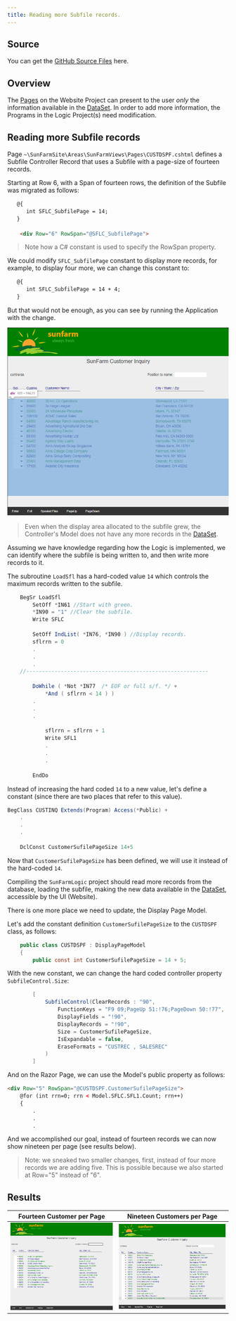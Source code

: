 ```yaml
---
title: Reading more Subfile records.
---
```

## Source

You can get the [GitHub Source Files](https://github.com/asnaqsys-examples/sunfarm-logic-enhancements) here.

## Overview

The [Pages](/concepts/user-interface/qsys-expo-display-pages.html) on the Website Project can present to the user *only* the information available in the [DataSet](/concepts/user-interface/qsys-expo-display-pages.html#asnaqsys-dataset). In order to add more information, the Programs in the Logic Project(s) need modification.

## Reading more Subfile records

Page `~\SunFarmSite\Areas\SunFarmViews\Pages\CUSTDSPF.cshtml` defines a Subfile Controller Record that uses a Subfile with a page-size of fourteen records.

Starting at Row 6, with a Span of fourteen rows, the definition of the Subfile was migrated as follows:

```html
   @{
      int SFLC_SubfilePage = 14;
   }

    <div Row="6" RowSpan="@SFLC_SubfilePage">
```

>Note how a C# constant is used to specify the RowSpan property.

We could modify `SFLC_SubfilePage` constant to display more records, for example, to display four more, we can change this constant to:

```html
   @{
      int SFLC_SubfilePage = 14 + 4;
   }
```

But that would not be enough, as you can see by running the Application with the change.

![Increase records in subfile only UI](./images/more-records-only-ui.png)

>Even when the display area allocated to the subfile grew, the Controller's Model does not have any more records in the [DataSet](/concepts/user-interface/qsys-expo-display-pages.html#asnaqsys-dataset).

Assuming we have knowledge regarding how the Logic is implemented, we can identify where the subfile is being written to, and then write more records to it.

The subroutine `LoadSfl` has a hard-coded value `14` which controls the maximum records written to the subfile. 

```csharp
    BegSr LoadSfl
        SetOff *IN61 //Start with green.
        *IN90 = "1" //Clear the subfile.
        Write SFLC

        SetOff IndList( *IN76, *IN90 ) //Display records.
        sflrrn = 0
        .
        .
        .
    //----------------------------------------------------------

        DoWhile ( *Not *IN77  /* EOF or full s/f. */ +
            *And ( sflrrn < 14 ) )
        .
        .
        .

            sflrrn = sflrrn + 1
            Write SFL1
            .
            .
            .

        EndDo
```

Instead of increasing the hard coded `14` to a new value, let's define a constant (since there are two places that refer to this value).

```csharp
BegClass CUSTINQ Extends(Program) Access(*Public) + 
    .
    .
    .

    DclConst CustomerSufilePageSize 14+5
```

Now that `CustomerSufilePageSize` has been defined, we will use it instead of the hard-coded `14`.

Compiling the `SunFarmLogic` project should read more records from the database, loading the subfile, making the new data available in the [DataSet](/concepts/user-interface/qsys-expo-display-pages.html#asnaqsys-dataset), accessible by the UI (Website).

There is one more place we need to update, the Display Page Model.

Let's add the constant definition `CustomerSufilePageSize` to the `CUSTDSPF` class, as follows:

```csharp
    public class CUSTDSPF : DisplayPageModel
    {
        public const int CustomerSufilePageSize = 14 + 5;
```

With the new constant, we can change the hard coded controller property `SubfileControl.Size`:

```csharp
        [
            SubfileControl(ClearRecords : "90",
                FunctionKeys = "F9 09;PageUp 51:!76;PageDown 50:!77",
                DisplayFields = "!90",
                DisplayRecords = "!90",
                Size = CustomerSufilePageSize,
                IsExpandable = false,
                EraseFormats = "CUSTREC , SALESREC"
            )
        ]
```

And on the Razor Page, we can use the Model's public property as follows:

```html
<div Row="5" RowSpan="@CUSTDSPF.CustomerSufilePageSize">
    @for (int rrn=0; rrn < Model.SFLC.SFL1.Count; rrn++)
    {
        .
        .
        .
```

And we accomplished our goal, instead of fourteen records we can now show nineteen per page (see results below).

>Note: we sneaked two smaller changes, first, instead of four more records we are adding five. This is possible because we also started at Row="5" instead of "6".

## Results

| Fourteen Customer per Page | Nineteen Customers per Page |
| :-: | :-: |
| ![Fourteen records per page](./images/redundant-after-customer-inquiry.png) | ![Nineteen records per page](./images/more-records-customer-inquiry.png) |

